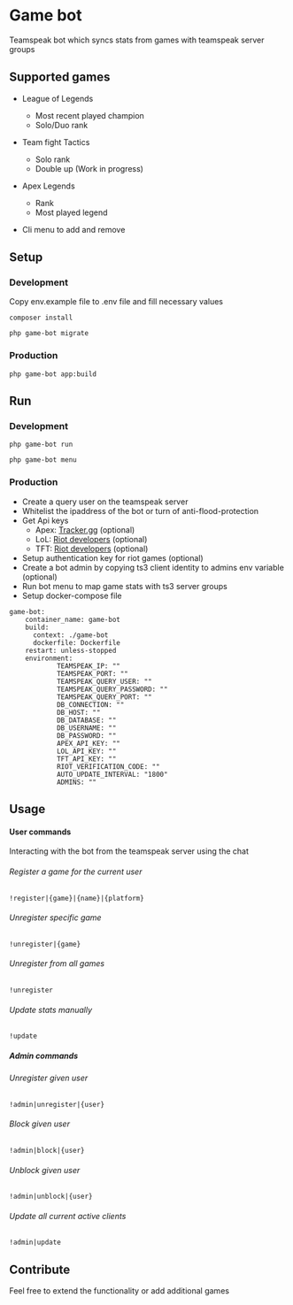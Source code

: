 # Game bot

Teamspeak bot which syncs stats from games with teamspeak server groups

## Supported games

- League of Legends
  - Most recent played champion
  - Solo/Duo rank
- Team fight Tactics
  - Solo rank
  - Double up (Work in progress)
- Apex Legends
  - Rank
  - Most played legend


- Cli menu to add and remove

## Setup

### Development

Copy env.example file to .env file and fill necessary values

```
composer install
```

```
php game-bot migrate
```

### Production

```
php game-bot app:build
```

## Run

### Development

```
php game-bot run
```

```
php game-bot menu
```

### Production

- Create a query user on the teamspeak server
- Whitelist the ipaddress of the bot or turn of anti-flood-protection
- Get Api keys
    - Apex: [Tracker.gg](https://tracker.gg/developers) (optional)
    - LoL: [Riot developers](https://developer.riotgames.com/apis) (optional)
    - TFT: [Riot developers](https://developer.riotgames.com/apis) (optional)
- Setup authentication key for riot games (optional)
- Create a bot admin by copying ts3 client identity to admins env variable (optional)
- Run bot menu to map game stats with ts3 server groups
- Setup docker-compose file

```
game-bot:
    container_name: game-bot
    build:
      context: ./game-bot
      dockerfile: Dockerfile
    restart: unless-stopped
    environment:
            TEAMSPEAK_IP: ""
            TEAMSPEAK_PORT: ""
            TEAMSPEAK_QUERY_USER: ""
            TEAMSPEAK_QUERY_PASSWORD: ""
            TEAMSPEAK_QUERY_PORT: ""
            DB_CONNECTION: ""
            DB_HOST: ""
            DB_DATABASE: ""
            DB_USERNAME: ""
            DB_PASSWORD: ""
            APEX_API_KEY: ""
            LOL_API_KEY: ""
            TFT_API_KEY: ""
            RIOT_VERIFICATION_CODE: ""
            AUTO_UPDATE_INTERVAL: "1800"
            ADMINS: ""
```

## Usage

#### User commands

Interacting with the bot from the teamspeak server using the chat

###### Register a game for the current user

```
!register|{game}|{name}|{platform}
```

###### Unregister specific game

```
!unregister|{game}
```

###### Unregister from all games

```
!unregister
```

###### Update stats manually

```
!update
```

##### Admin commands

###### Unregister given user

```
!admin|unregister|{user}
```

###### Block given user

```
!admin|block|{user}
```

###### Unblock given user

```
!admin|unblock|{user}
```

###### Update all current active clients

```
!admin|update
```

## Contribute

Feel free to extend the functionality or add additional games

